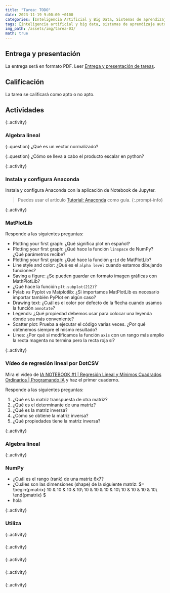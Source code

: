 ```yaml
---
title: "Tarea: TODO"
date: 2023-11-19 9:00:00 +0100
categories: [Inteligencia Artificial y Big Data, Sistemas de aprendizaje automático]
tags: [inteligencia artificial y big data, sistemas de aprendizaje automático]
img_path: /assets/img/tarea-03/
math: true
---
```


## Entrega y presentación

La entrega será en formato PDF. Leer [Entrega y presentación de tareas](/posts/entrega-presentacion-tareas/).

## Calificación

La tarea se calificará como apto o no apto.

## Actividades

{:.activity}
### Algebra lineal

{:.question}
¿Qué es un vector normalizado?

{:.question}
¿Cómo se lleva a cabo el producto escalar en python?

{:.activity}
### Instala y configura Anaconda

Instala y configura Anaconda con la aplicación de Notebook de Jupyter.

> Puedes usar el artículo [Tutorial: Anaconda](/posts/tutorial-anaconda) como guía.
{:.prompt-info}

{:.activity}
### MatPlotLib

Responde a las siguientes preguntas:

- Plotting your first graph: ¿Qué significa plot en español?
- Plotting your first graph: ¿Qué hace la función `linspace` de NumPy? ¿Qué parámetros recibe?
- Plotting your first graph: ¿Qué hace la función `grid` de MatPlotLib?
- Line style and color: ¿Qué es el `alpha level` cuando estamos dibujando funciones?
- Saving a figure: ¿Se pueden guardar en formato imagen gráficas con MathPlotLib?
- ¿Qué hace la función `plt.subplot(212)`?
- Pylab *vs* Pyplot *vs* Matplotlib: ¿Si importamos MatPlotLib es necesario importar también PyPlot en algún caso?
- Drawing text: ¿Cuál es el color por defecto de la flecha cuando usamos la función `annotate`?
- Legends: ¿Qué propiedad debemos usar para colocar una leyenda donde sea más conveniente?
- Scatter plot: Prueba a ejecutar el código varias veces. ¿Por qué obtenemos siempre el mismo resultado?
- Lines: ¿Por qué si modificamos la función `axis` con un rango más amplio la recta magenta no termina pero la recta roja sí?

{:.activity}
### Vídeo de regresión lineal por DotCSV

Mira el vídeo de [IA NOTEBOOK #1 \| Regresión Lineal y Mínimos Cuadrados Ordinarios \| Programando IA](https://youtu.be/w2RJ1D6kz-o?si=7jfMNFJbUnxW3Z2e) y haz el primer cuaderno.

Responde a las siguientes preguntas:

1. ¿Qué es la matriz transpuesta de otra matriz?
1. ¿Qué es el determinante de una matriz?
1. ¿Qué es la matriz inversa?
1. ¿Cómo se obtiene la matriz inversa?
1. ¿Qué propiedades tiene la matriz inversa?

{:.activity}
### Algebra lineal

{:.activity}
### NumPy

- ¿Cuál es el rango (rank) de una matriz 6x7?
- ¿Cuáles son las dimensiones (shape) de la siguiente matriz: $= \begin{pmatrix}
10 & 10 & 10 & 10\\
10  & 10 & 10 & 10\\
10  & 10 & 10 & 10\\
\end{pmatrix}
$
- hola

{:.activity}
### Utiliza 

{:.activity}
###

{:.activity}
###

{:.activity}
###

{:.activity}
###

{:.activity}
###
